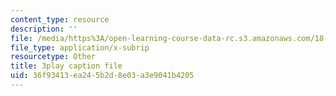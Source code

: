 ```yaml
---
content_type: resource
description: ''
file: /media/https%3A/open-learning-course-data-rc.s3.amazonaws.com/18-01sc-single-variable-calculus-fall-2010/36f93413ea245b2d8e03a3e9041b4205_5q_3FDOkVRQ.vtt
file_type: application/x-subrip
resourcetype: Other
title: 3play caption file
uid: 36f93413-ea24-5b2d-8e03-a3e9041b4205
---
```

